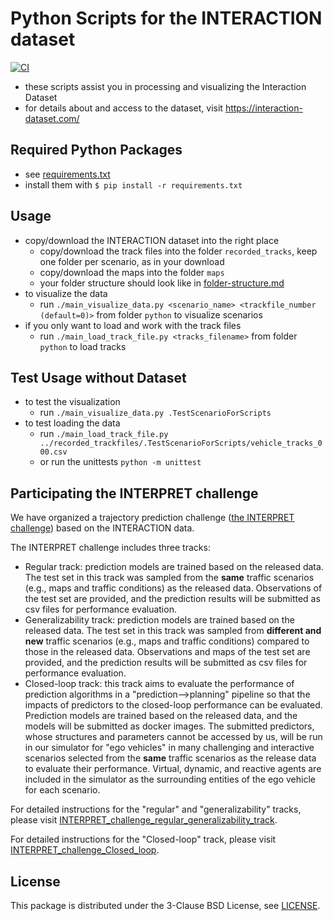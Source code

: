 # Python Scripts for the INTERACTION dataset
[![CI](https://github.com/interaction-dataset/interaction-dataset/workflows/CI/badge.svg)](https://github.com/interaction-dataset/interaction-dataset/actions)
* these scripts assist you in processing and visualizing the Interaction Dataset
* for details about and access to the dataset, visit https://interaction-dataset.com/

## Required Python Packages
* see [requirements.txt](requirements.txt)
* install them with `$ pip install -r requirements.txt`

## Usage

* copy/download the INTERACTION dataset into the right place
  * copy/download the track files into the folder `recorded_tracks`, keep one folder per scenario, as in your download
  * copy/download the maps into the folder `maps`
  * your folder structure should look like in [folder-structure.md](doc/folder-structure.md)
* to visualize the data
  * run `./main_visualize_data.py <scenario_name> <trackfile_number (default=0)>` from folder `python` to visualize scenarios
* if you only want to load and work with the track files
  * run `./main_load_track_file.py <tracks_filename>` from folder `python` to load tracks

## Test Usage without Dataset

* to test the visualization
  * run `./main_visualize_data.py .TestScenarioForScripts`
* to test loading the data
  * run `./main_load_track_file.py ../recorded_trackfiles/.TestScenarioForScripts/vehicle_tracks_000.csv`
  * or run the unittests `python -m unittest`
  
## Participating the INTERPRET challenge

We have organized a trajectory prediction challenge ([the INTERPRET challenge](http://challenge.interaction-dataset.com/prediction-challenge/intro)) based on the INTERACTION data. 

The INTERPRET challenge includes three tracks: 

* Regular track: prediction models are trained based on the released data. The test set in this track was sampled from the **same** traffic scenarios (e.g., maps and traffic conditions) as the released data. Observations of the test set are provided, and the prediction results will be submitted as csv files for performance evaluation.
* Generalizability track: prediction models are trained based on the released data. The test set in this track was sampled from **different and new** traffic scenarios (e.g., maps and traffic conditions) compared to those in the released data. Observations and maps of the test set are provided, and the prediction results will be submitted as csv files for performance evaluation.
* Closed-loop track: this track aims to evaluate the performance of prediction algorithms in a "prediction-->planning" pipeline so that the impacts of predictors to the closed-loop performance can be evaluated. Prediction models are trained based on the released data, and the models will be submitted as docker images. The submitted predictors, whose structures and parameters cannot be accessed by us, will be run in our simulator for "ego vehicles" in many challenging and interactive scenarios selected from the **same** traffic scenarios as the release data to evaluate their performance. Virtual, dynamic, and reactive agents are included in the simulator as the surrounding entities of the ego vehicle for each scenario. 

For detailed instructions for the "regular" and "generalizability" tracks, please visit [INTERPRET_challenge_regular_generalizability_track](https://github.com/interaction-dataset/INTERPRET_challenge_regular_generalizability_track).

For detailed instructions for the "Closed-loop" track, please visit [INTERPRET_challenge_Closed_loop](https://github.com/interaction-dataset/INTERPRET_challenge_Closed_loop).

## License
This package is distributed under the 3-Clause BSD License, see [LICENSE](LICENSE).
